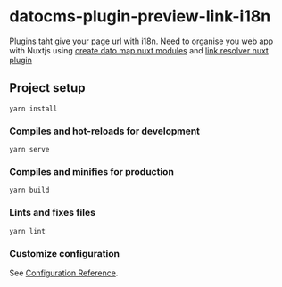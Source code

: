 # datocms-plugin-preview-link-i18n

Plugins taht give your page url with i18n.
Need to organise you web app with Nuxtjs using [create dato map nuxt modules](https://github.com/lg2/nuxtmodule-create-dato-map) and [link resolver nuxt plugin](https://github.com/lg2/nuxtplugin-link-resolver)

## Project setup
```
yarn install
```

### Compiles and hot-reloads for development
```
yarn serve
```

### Compiles and minifies for production
```
yarn build
```

### Lints and fixes files
```
yarn lint
```

### Customize configuration
See [Configuration Reference](https://cli.vuejs.org/config/).
